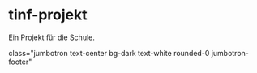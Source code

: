 # tinf-projekt

Ein Projekt für die Schule.




class="jumbotron text-center bg-dark text-white rounded-0 jumbotron-footer"

